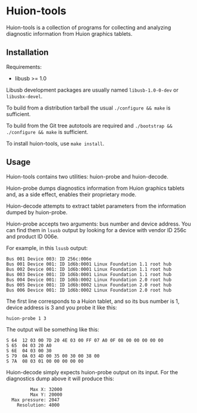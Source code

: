Huion-tools
===========

Huion-tools is a collection of programs for collecting and analyzing
diagnostic information from Huion graphics tablets.

Installation
------------

Requirements:

* libusb >= 1.0

Libusb development packages are usually named `libusb-1.0-0-dev` or
`libusbx-devel`.

To build from a distribution tarball the usual `./configure && make`
is sufficient.

To build from the Git tree autotools are required and `./bootstrap &&
./configure && make` is sufficient.

To install huion-tools, use `make install`.

Usage
-----

Huion-tools contains two utilities: huion-probe and huion-decode.

Huion-probe dumps diagnostics information from Huion graphics tablets and, as
a side effect, enables their proprietary mode.

Huion-decode attempts to extract tablet parameters from the information dumped
by huion-probe.

Huion-probe accepts two arguments: bus number and device address. You can find
them in `lsusb` output by looking for a device with vendor ID 256c and product
ID 006e.

For example, in this `lsusb` output:

    Bus 001 Device 003: ID 256c:006e  
    Bus 001 Device 001: ID 1d6b:0001 Linux Foundation 1.1 root hub
    Bus 002 Device 001: ID 1d6b:0001 Linux Foundation 1.1 root hub
    Bus 003 Device 001: ID 1d6b:0001 Linux Foundation 1.1 root hub
    Bus 004 Device 001: ID 1d6b:0002 Linux Foundation 2.0 root hub
    Bus 005 Device 001: ID 1d6b:0002 Linux Foundation 2.0 root hub
    Bus 006 Device 001: ID 1d6b:0002 Linux Foundation 2.0 root hub

The first line corresponds to a Huion tablet, and so its bus number is 1,
device address is 3 and you probe it like this:

    huion-probe 1 3

The output will be something like this:

    S 64  12 03 00 7D 20 4E 03 00 FF 07 A0 0F 08 00 00 00 00 00
    S 65  04 03 20 A0
    S 6E  04 03 00 30
    S 79  0A 03 4D 00 35 00 30 00 38 00
    S 7A  08 03 01 00 00 00 00 00

Huion-decode simply expects huion-probe output on its input. For the
diagnostics dump above it will produce this:

             Max X: 32000
             Max Y: 20000
      Max pressure: 2047
        Resolution: 4000

